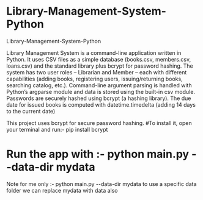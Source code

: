 # Library-Management-System-Python
Library-Management-System-Python

Library Management System is a command-line application written in Python. It uses CSV files as a simple database (books.csv, members.csv, loans.csv) and the standard library plus bcrypt for password hashing.
The system has two user roles – Librarian and Member – each with different capabilities (adding books, registering users, issuing/returning books, searching catalog, etc.).
Command-line argument parsing is handled with Python’s argparse module and data is stored using the built-in csv module. Passwords are securely hashed using bcrypt (a hashing library). 
The due date for issued books is computed with datetime.timedelta (adding 14 days to the current date)



This project uses bcrypt for secure password hashing.
#To install it, open your terminal and run:- pip install bcrypt

# Run the app with :- python main.py --data-dir mydata

Note for me only :- python main.py --data-dir mydata to use a specific data folder we can replace mydata with data also 
